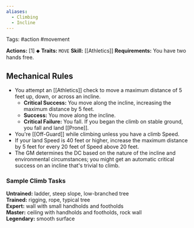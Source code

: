 ```yaml
---
aliases:
  - Climbing
  - Incline
---
```

Tags: #action #movement

**Actions:** [1] ⬥
**Traits:** `MOVE` 
**Skill:** [[Athletics]]
**Requirements:** You have two hands free.

## Mechanical Rules

- You attempt an [[Athletics]] check to move a maximum distance of 5 feet up, down, or across an incline.
	- **Critical Success:** You move along the incline, increasing the maximum distance by 5 feet.  
	- **Success:** You move along the incline.  
	- **Critical Failure:** You fall. If you began the climb on stable ground, you fall and land [[Prone]].
- You're [[Off-Guard]] while climbing unless you have a climb Speed.
- If your land Speed is 40 feet or higher, increase the maximum distance by 5 feet for every 20 feet of Speed above 20 feet. 
- The GM determines the DC based on the nature of the incline and environmental circumstances; you might get an automatic critical success on an incline that's trivial to climb. 

### Sample Climb Tasks

**Untrained:** ladder, steep slope, low-branched tree  
**Trained:** rigging, rope, typical tree  
**Expert:** wall with small handholds and footholds  
**Master:** ceiling with handholds and footholds, rock wall  
**Legendary:** smooth surface

